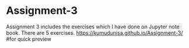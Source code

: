 # Assignment-3
Assignment 3 includes the exercises which I have done on Jupyter note book.
There are 5 exercises.
https://kumudunisa.github.io/Assignment-3/ #for quick preview
